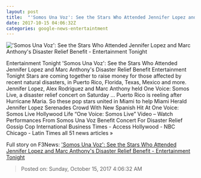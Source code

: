 ```yaml
---
layout: post
title:  "'Somos Una Voz': See the Stars Who Attended Jennifer Lopez and Marc Anthony's Disaster Relief Benefit - Entertainment Tonight"
date: 2017-10-15 04:06:32Z
categories: google-news-entertaintment
---
```


!['Somos Una Voz': See the Stars Who Attended Jennifer Lopez and Marc Anthony's Disaster Relief Benefit - Entertainment Tonight](http://www.etonline.com/sites/default/files/styles/max_1280x720/public/images/2017-10/1280_somos_una_voz_gettyimages-861451096.jpg?itok=obyAz67r)

Entertainment Tonight 'Somos Una Voz': See the Stars Who Attended Jennifer Lopez and Marc Anthony's Disaster Relief Benefit Entertainment Tonight Stars are coming together to raise money for those affected by recent natural disasters, in Puerto Rico, Florida, Texas, Mexico and more. Jennifer Lopez, Alex Rodriguez and Marc Anthony held One Voice: Somos Live, a disaster relief concert on Saturday ... Puerto Rico is reeling after Hurricane Maria. So these pop stars united in Miami to help Miami Herald Jennifer Lopez Serenades Crowd With New Spanish Hit At One Voice: Somos Live Hollywood Life “One Voice: Somos Live” Video – Watch Performances From Somos Una Voz Benefit Concert For Disaster Relief Gossip Cop International Business Times - Access Hollywood - NBC Chicago - Latin Times all 51 news articles »


Full story on F3News: ['Somos Una Voz': See the Stars Who Attended Jennifer Lopez and Marc Anthony's Disaster Relief Benefit - Entertainment Tonight](http://www.f3nws.com/n/ZussGC)

> Posted on: Sunday, October 15, 2017 4:06:32 AM

